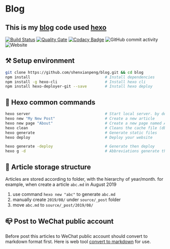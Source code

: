 # Blog

## This is my [blog](https://shenxianpeng.github.io/) code used [hexo](https://hexo.io)

[![Build Status](https://www.travis-ci.org/shenxianpeng/blog.svg?branch=master)](https://www.travis-ci.org/shenxianpeng/blog)
[![Quality Gate](https://sonarcloud.io/api/project_badges/measure?project=shenxianpeng_blog&metric=alert_status)](https://sonarcloud.io/dashboard?id=shenxianpeng_blog)
[![Codacy Badge](https://api.codacy.com/project/badge/Grade/2eff1062ed5c4971b06f33feb9696f88)](https://www.codacy.com/manual/xianpeng.shen/blog?utm_source=github.com&amp;utm_medium=referral&amp;utm_content=shenxianpeng/blog&amp;utm_campaign=Badge_Grade)
![GitHub commit activity](https://img.shields.io/github/commit-activity/y/shenxianpeng/blog)
![Website](https://img.shields.io/website?url=https%3A%2F%2Fshenxianpeng.github.io%2F)

## ⚒ Setup environment

```bash
git clone https://github.com/shenxianpeng/blog.git && cd blog
npm install                                 # Install dependencies
npm install -g hexo-cli                     # Install hexo cli
npm install hexo-deployer-git --save        # Install hexo deploy
```

## 📖 Hexo common commands

```bash
hexo server                                 # Start local server. by default is http://localhost:4000/
hexo new "My New Post"                      # Create a new article
hexo new page "About"                       # Create a new page named About
hexo clean                                  # Cleans the cache file (db.json) and generate files (public)
hexo generate                               # Generate static files
hexo deploy                                 # Deploy your website

hexo generate -deploy                       # Generate then deploy
hexo g -d                                   # Abbreviations generate then deploy
```

## 📝 Article storage structure

Articles are stored according to folder, with the hierarchy of year/month. for example, when create a article `abc.md` in August 2019

1. use command `hexo new "abc"` to generate `abc.md`
2. manually create `2019/08/` under `source/_post` folder
3. move `abc.md` to `source/_post/2019/08/`

## 📪 Post to WeChat public account

Before post this articles to WeChat public account should convert to markdown format first. Here is web tool [convert to markdown](http://blog.didispace.com/tools/online-markdown/) for use.
